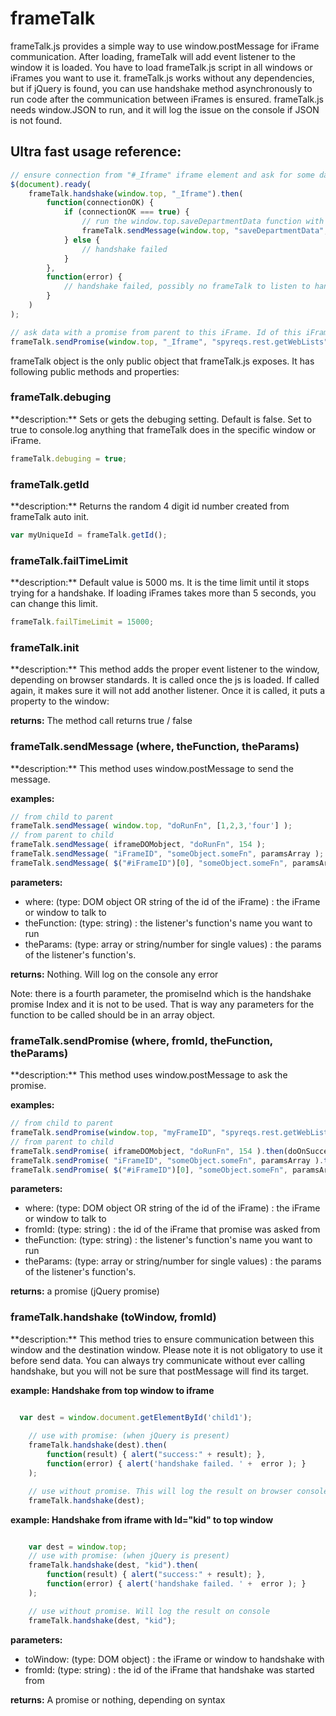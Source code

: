 frameTalk
=========
frameTalk.js provides a simple way to use window.postMessage for iFrame communication.
After loading, frameTalk will add event listener to the window it is loaded.
You have to load frameTalk.js script in all windows or iFrames you want to use it.
frameTalk.js works without any dependencies, but if jQuery is found, you can use handshake method asynchronously 
to run code after the communication between iFrames is ensured.
frameTalk.js needs window.JSON to run, and it will log the issue on the console if JSON is not found.

<h2>Ultra fast usage reference: </h2>
 
```javascript
// ensure connection from "#_Iframe" iframe element and ask for some data from parent
$(document).ready(
    frameTalk.handshake(window.top, "_Iframe").then(
        function(connectionOK) {            
			if (connectionOK === true) {
				// run the window.top.saveDepartmentData function with some params
				frameTalk.sendMessage(window.top, "saveDepartmentData", ["sales", "John Doe"]);
			} else {
				// handshake failed
			}            
        },
        function(error) { 
			// handshake failed, possibly no frameTalk to listen to handshake there
		}
    )
);

// ask data with a promise from parent to this iFrame. Id of this iFrame must be declared
frameTalk.sendPromise(window.top, "_Iframe", "spyreqs.rest.getWebLists", []).then(say,say);
```

frameTalk object is the only public object that frameTalk.js exposes. It has following public methods and properties:

<h3>frameTalk.debuging</h3>
**description:** Sets or gets the debuging setting. Default is false. Set to true to console.log anything that frameTalk does in the specific window or iFrame.

```javascript
frameTalk.debuging = true;
```

<h3>frameTalk.getId</h3>
**description:** Returns the random 4 digit id number created from frameTalk auto init.

```javascript
var myUniqueId = frameTalk.getId();
```

<h3>frameTalk.failTimeLimit</h3>
**description:** Default value is 5000 ms. It is the time limit until it stops trying for a handshake. 
If loading iFrames takes more than 5 seconds, you can change this limit.

```javascript
frameTalk.failTimeLimit = 15000;
```

<h3>frameTalk.init</h3>
**description:** This method adds the proper event listener to the window, depending on browser standards. It is called once the js is loaded. If called again, it makes sure it will not add another listener. Once it is called, it puts a property to the window: 

**returns:** The method call returns true / false 

<h3>frameTalk.sendMessage (where, theFunction, theParams)</h3>
**description:** This method uses window.postMessage to send the message. 

**examples:**
```javascript
// from child to parent
frameTalk.sendMessage( window.top, "doRunFn", [1,2,3,'four'] );
// from parent to child
frameTalk.sendMessage( iframeDOMobject, "doRunFn", 154 );
frameTalk.sendMessage( "iFrameID", "someObject.someFn", paramsArray );
frameTalk.sendMessage( $("#iFrameID")[0], "someObject.someFn", paramsArray );
```

**parameters:** 
<ul>
	<li>where: (type: DOM object OR string of the id of the iFrame) : the iFrame or window to talk to</li>
	<li>theFunction: (type: string) : the listener's function's name you want to run </li>
	<li>theParams: (type: array or string/number for single values) : the params of the listener's function's. </li>
</ul>

**returns:** Nothing. Will log on the console any error

Note: there is a fourth parameter, the promiseInd which is the handshake promise Index and it is not to be used. That is way any parameters for the function to be called should be in an array object.

<h3>frameTalk.sendPromise (where, fromId, theFunction, theParams)</h3>
**description:** This method uses window.postMessage to ask the promise. 

**examples:**
```javascript
// from child to parent
frameTalk.sendPromise(window.top, "myFrameID", "spyreqs.rest.getWebLists", []).then(doOnSuccess, doOnFail);
// from parent to child
frameTalk.sendPromise( iframeDOMobject, "doRunFn", 154 ).then(doOnSuccess, doOnFail);
frameTalk.sendPromise( "iFrameID", "someObject.someFn", paramsArray ).then(doOnSuccess, doOnFail);
frameTalk.sendPromise( $("#iFrameID")[0], "someObject.someFn", paramsArray ).then(doOnSuccess, doOnFail);
```

**parameters:** 
<ul>
	<li>where: (type: DOM object OR string of the id of the iFrame) : the iFrame or window to talk to</li>
	<li>fromId: (type: string) : the id of the iFrame that promise was asked from</li>
	<li>theFunction: (type: string) : the listener's function's name you want to run </li>
	<li>theParams: (type: array or string/number for single values) : the params of the listener's function's. </li>
</ul>

**returns:** a promise (jQuery promise)

<h3>frameTalk.handshake (toWindow, fromId)</h3>
**description:** This method tries to ensure communication between this window and the destination window. Please note it is not obligatory to use it before send data. You can always try communicate without ever calling handshake, but you will not be sure that postMessage will find its target.

**example: Handshake from top window to iframe**
```javascript

  var dest = window.document.getElementById('child1');
  
	// use with promise: (when jQuery is present)
	frameTalk.handshake(dest).then(
		function(result) { alert("success:" + result); },
		function(error) { alert('handshake failed. ' +  error ); }
	); 

	// use without promise. This will log the result on browser console (opens with F12)
	frameTalk.handshake(dest);
```

**example: Handshake from iframe with Id="kid" to top window**
```javascript

	var dest = window.top;
	// use with promise: (when jQuery is present)  
	frameTalk.handshake(dest, "kid").then(
		function(result) { alert("success:" + result); },
		function(error) { alert('handshake failed. ' +  error ); }
	); 

	// use without promise. Will log the result on console
	frameTalk.handshake(dest, "kid");
```




**parameters:** 
<ul>
	<li>toWindow: (type: DOM object) : the iFrame or window to handshake with</li>
	<li>fromId: (type: string) : the id of the iFrame that handshake was started from</li>
</ul>

**returns:** A promise or nothing, depending on syntax




